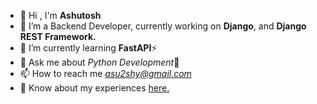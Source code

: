 - 👋 Hi , I'm **Ashutosh**
- 🔭 I’m a Backend Developer, currently working on **Django**, and **Django REST Framework.**
- 🌱 I’m currently learning **FastAPI**⚡
- 💬 Ask me about *Python Development*🐍
- 📫 How to reach me *asu2shy@gmail.com*
- 📄 Know about my experiences [here.](https://drive.google.com/file/d/1Xjqw7T5KYlHP0yt9E-mTittYKsKT3Nfc/view?usp=drive_link)
